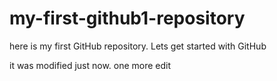 # my-first-github1-repository
here is my first GitHub repository. Lets get started with GitHub

it was modified just now. one more edit
